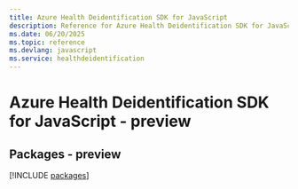 ```yaml
---
title: Azure Health Deidentification SDK for JavaScript
description: Reference for Azure Health Deidentification SDK for JavaScript
ms.date: 06/20/2025
ms.topic: reference
ms.devlang: javascript
ms.service: healthdeidentification
---
```

# Azure Health Deidentification SDK for JavaScript - preview
## Packages - preview
[!INCLUDE [packages](health-deidentification-index.md)]